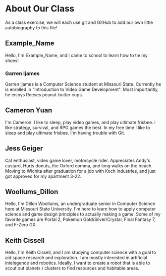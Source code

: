 # About Our Class

As a class exercise, we will each use git and GitHub to add our own little autobiography to this file!

## Example_Name 
Hello, I'm Example_Name, and I came to school to learn how to tie my shoes!

### Garren Ijames
Garren Ijames is a Computer Science student at Missouri State. Currently he is enrolled in "Introduction to Video Game Development".
Most importantly, he enjoys Reeses peanut-butter cups.

## Cameron Yuan
I'm Cameron. I like to sleep, play video games, and play ultimate frisbee.
I like strategy, survival, and RPG games the best. In my free time I like to sleep and play ultimate frisbee. 
I'm having trouble with Git.

## Jess Geiger
Cat enthusiast, video game lover, motorcycle rider.
Appreciates Andy's custard, Hurts donuts, the Oxford comma, and long walks on the beach.
Moving to Wichita after graduation for a job with Koch Industries, and just got approved for my apartment 3-22.

## Woollums_Dillon
Hello, I'm Dillon Woollums, an undergraduate senior in Computer Science here at Missouri State University. 
I'm here to learn how to apply computer science and game design principles to actually making a game. 
Some of my favorite games are Portal 2, Pokemon Gold/Silver/Crystal, Final Fantasy 7, and F-Zero GX.

## Keith Cissell
Hello, I'm Keith Cissell, and I am studying computer science with a goal to aid space research 
and exploration. I am mostly interested in artificial intelegence and robotics. Ideally, I want to 
create a robot that is able to scout out planets / clusters to find resources and habitable areas.
